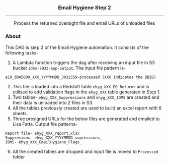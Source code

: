 <h3 align="center">Email Hygiene Step 2</h3>

---

<p align="center"> Process the returned oversight file and email URLs of unloaded files
    <br> 
</p>


### About <a name = "about"></a>

This DAG is step 2 of the Email Hygiene automation. It consists of the following tasks-
1. A Lambda function triggers the dag after receiving an input file in S3 bucket ```idms-7933-aop-output```. The input file pattern is-
```
a10_d045000_XXX_YYYYMMDD_3032559-processed (XXX indicates the DBID)
```

2. This file is loaded into a Redshift table ```ehyg_XXX_EO_Returns``` and is utilised to add validation flags in the ```ehyg_XXX``` table generated in Step 1. 
3. Two tables- ```ehyg_XXX_Suppressions``` and ```ehyg_XXX_IDMS``` are created and their data is unloaded into 2 files in S3.
4. All the tables previously created are used to build an excel report with 6 sheets.
5. Three presigned URLs for the below files are generated and emailed to Lisa Fatta. Output file patterns-
```
Report file- ehyg_XXX_report.xlsx
Suppresions- ehyg_XXX_YYYYMMDD_supressions_
IDMS- ehyg_XXX_EmailHygiene_Flags_
```
6. All the created tables are dropped and input file is moved to ```Processed``` folder
